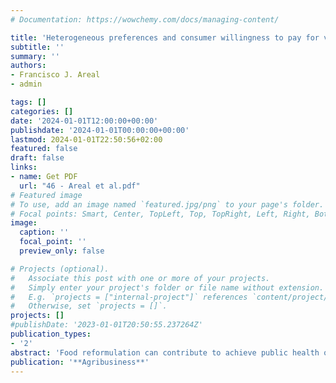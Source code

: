 ```yaml
---
# Documentation: https://wowchemy.com/docs/managing-content/

title: 'Heterogeneous preferences and consumer willingness to pay for vitamin D fortification of eggs'
subtitle: ''
summary: ''
authors:
- Francisco J. Areal 
- admin

tags: []
categories: []
date: '2024-01-01T12:00:00+00:00'
publishdate: '2024-01-01T00:00:00+00:00'
lastmod: 2024-01-01T22:50:56+02:00
featured: false
draft: false
links: 
- name: Get PDF
  url: "46 - Areal et al.pdf"
# Featured image
# To use, add an image named `featured.jpg/png` to your page's folder.
# Focal points: Smart, Center, TopLeft, Top, TopRight, Left, Right, BottomLeft, Bottom, BottomRight.
image:
  caption: ''
  focal_point: ''
  preview_only: false

# Projects (optional).
#   Associate this post with one or more of your projects.
#   Simply enter your project's folder or file name without extension.
#   E.g. `projects = ["internal-project"]` references `content/project/deep-learning/index.md`.
#   Otherwise, set `projects = []`.
projects: []
#publishDate: '2023-01-01T20:50:55.237264Z'
publication_types: 
- '2'
abstract: 'Food reformulation can contribute to achieve public health objectives by facilitating access to healthy and sustainable food choices to consumers. Vitamin D is an important micronutrient that contributes to calcium absorption and bone health. Low vitamin D levels may lead to having a higher risk of poor bone and muscle for human health. In this manuscript we investigated, for the first time, United Kingdom consumer willingness to pay (WTP), and heterogeneity preferences for vitamin D fortification of eggs. We used a choice experiment (CE) involving several hypothetical egg products (i.e., pack of 10 eggs) that vary across three attributes levels such as production method (i.e., Cage, Barn, Free‐range, and Organic), vitamin (i.e., no information or by reporting on the pack the claim “Vitamin D added”), and price (i.e., £0.80/pack, £1.90/pack, £3.00/pack, and £4.10/pack). Results suggest that, although on average consumers prefer low‐price eggs produced using the free‐range production method and the information about vitamin D fortification does not affect their valuation, there is a significant preference heterogeneity in consumer preferences associated with animal welfare, environment, health, and price attributes. Particularly, there is a significant preference heterogeneity towards the purchasing of eggs produced using the barn production method. Furthermore, we found that consumer preferences for vitamin D fortification of eggs is affected by consumers age and the price of eggs. These findings provide useful insights into the psychology of consumer acceptance and attitudes that can be used in communicating the nature of the fortified vitamin D eggs to the public. They also have important implications for future labeling policies and marketing strategies of egg industry.'
publication: '**Agribusiness**'
---
```

